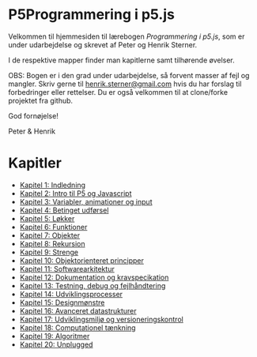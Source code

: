 # P5Programmering i p5.js

Velkommen til hjemmesiden til lærebogen *Programmering i p5.js*, som er under udarbejdelse og skrevet af Peter og Henrik Sterner. 

I de respektive mapper finder man kapitlerne samt tilhørende øvelser.

OBS: Bogen er i den grad under udarbejdelse, så forvent masser af fejl og mangler. Skriv gerne til henrik.sterner@gmail.com hvis du har forslag til forbedringer eller rettelser. Du er også velkommen til at clone/forke projektet fra github.

God fornøjelse!

Peter & Henrik


# Kapitler

- [Kapitel 1: Indledning](kap1/kap1.md)
- [Kapitel 2: Intro til P5 og Javascript](kap2/kap2.md)
- [Kapitel 3: Variabler, animationer og input](kap3/kap3.md)
- [Kapitel 4: Betinget udførsel](kap4/kap4.md)
- [Kapitel 5: Løkker](kap5/kap5.md)
- [Kapitel 6: Funktioner](kap6/kap6.md)
- [Kapitel 7: Objekter](kap7/kap7.md)
- [Kapitel 8: Rekursion](kap8/kap8.md)
- [Kapitel 9: Strenge](kap9/kap9.md)
- [Kapitel 10: Objektorienteret principper](kap10/kap10.md)
- [Kapitel 11: Softwarearkitektur](kap10/kap11.md)
- [Kapitel 12: Dokumentation og kravspecikation](kap11/kap12.md)
- [Kapitel 13: Testning, debug og fejlhåndtering](kap13/kap13.md)
- [Kapitel 14: Udviklingsprocesser](kap14/kap14.md)
- [Kapitel 15: Designmønstre](kap10/kap10.md)
- [Kapitel 16: Avanceret datastrukturer](kap10/kap10.md)
- [Kapitel 17: Udviklingsmiljø og versioneringskontrol](kap10/kap10.md)
- [Kapitel 18: Computationel tænkning](kap10/kap10.md)
- [Kapitel 19: Algoritmer](kap10/kap10.md)
- [Kapitel 20: Unplugged](kap10/kap10.md)
